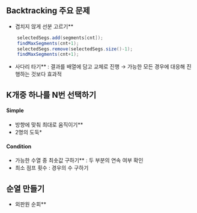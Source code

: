 ## Backtracking 주요 문제

- 겹치지 않게 선분 고르기\*\*

```java
	selectedSegs.add(segments[cnt]);
	findMaxSegments(cnt+1);
	selectedSegs.remove(selectedSegs.size()-1);
	findMaxSegments(cnt+1);
```

- 사다리 타기\*\* : 결과를 배열에 담고 교체로 진행 → 가능한 모든 경우에 대응해 진행하는 것보다 효과적

## K개중 하나를 N번 선택하기

#### Simple

- 방향에 맞춰 최대로 움직이기\*\*
- 2명의 도둑\*

#### Condition

- 가능한 수열 중 최솟값 구하기\*\* : 두 부분의 연속 여부 확인
- 최소 점프 횟수 : 경우의 수 구하기

## 순열 만들기

- 외판원 순회\*\*
